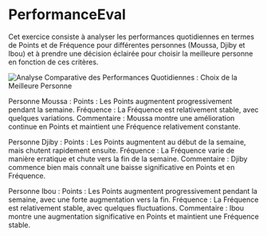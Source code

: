 # PerformanceEval
Cet exercice consiste à analyser les performances quotidiennes en termes de Points et de Fréquence pour différentes personnes (Moussa, Djiby et Ibou) et à prendre une décision éclairée pour choisir la meilleure personne en fonction de ces critères.

![Analyse Comparative des Performances Quotidiennes : Choix de la Meilleure Personne](https://github.com/Khaly17/PerformanceEval/assets/79064101/0e2672e5-d1ee-40d1-8111-e76fa6f9e738)

Personne Moussa :
  Points : Les Points augmentent progressivement pendant la semaine.
  Fréquence : La Fréquence est relativement stable, avec quelques variations.
  Commentaire : Moussa montre une amélioration continue en Points et maintient une Fréquence relativement constante.
  
Personne Djiby :
  Points : Les Points augmentent au début de la semaine, mais chutent rapidement ensuite.
  Fréquence : La Fréquence varie de manière erratique et chute vers la fin de la semaine.
  Commentaire : Djiby commence bien mais connaît une baisse significative en Points et en Fréquence.
  
Personne Ibou :
  Points : Les Points augmentent progressivement pendant la semaine, avec une forte augmentation vers la fin.
  Fréquence : La Fréquence est relativement stable, avec quelques fluctuations.
  Commentaire : Ibou montre une augmentation significative en Points et maintient une Fréquence stable.
